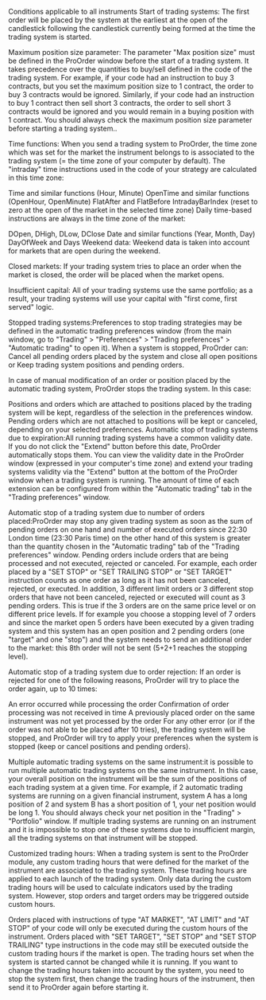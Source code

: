 Conditions applicable to all instruments
Start of trading systems: The first order will be placed by the system at the earliest at the open of the candlestick following the candlestick currently being formed at the time the trading system is started.

Maximum position size parameter: The parameter "Max position size" must be defined in the ProOrder window before the start of a trading system. It takes precedence over the quantities to buy/sell defined in the code of the trading system. For example, if your code had an instruction to buy 3 contracts, but you set the maximum position size to 1 contract, the order to buy 3 contracts would be ignored. Similarly, if your code had an instruction to buy 1 contract then sell short 3 contracts, the order to sell short 3 contracts would be ignored and you would remain in a buying position with 1 contract. You should always check the maximum position size parameter before starting a trading system..

Time functions: When you send a trading system to ProOrder, the time zone which was set for the market the instrument belongs to is associated to the trading system (= the time zone of your computer by default). The "intraday" time instructions used in the code of your strategy are calculated in this time zone:

Time and similar functions (Hour, Minute)
OpenTime and similar functions (OpenHour, OpenMinute)
FlatAfter and FlatBefore
IntradayBarIndex (reset to zero at the open of the market in the selected time zone)
Daily time-based instructions are always in the time zone of the market:

DOpen, DHigh, DLow, DClose
Date and similar functions (Year, Month, Day)
DayOfWeek and Days
Weekend data: Weekend data is taken into account for markets that are open during the weekend.

Closed markets: If your trading system tries to place an order when the market is closed, the order will be placed when the market opens.

Insufficient capital: All of your trading systems use the same portfolio; as a result, your trading systems will use your capital with "first come, first served" logic.

Stopped trading systems:Preferences to stop trading strategies may be defined in the automatic trading preferences window (from the main window, go to "Trading" > "Preferences" > "Trading preferences" > "Automatic trading" to open it). When a system is stopped, ProOrder can:
Cancel all pending orders placed by the system and close all open positions
or
Keep trading system positions and pending orders.

In case of manual modification of an order or position placed by the automatic trading system, ProOrder stops the trading system. In this case:

Positions and orders which are attached to positions placed by the trading system will be kept, regardless of the selection in the preferences window.
Pending orders which are not attached to positions will be kept or canceled, depending on your selected preferences.
Automatic stop of trading systems due to expiration:All running trading systems have a common validity date. If you do not click the "Extend" button before this date, ProOrder automatically stops them. You can view the validity date in the ProOrder window (expressed in your computer's time zone) and extend your trading systems validity via the "Extend" button at the bottom of the ProOrder window when a trading system is running. The amount of time of each extension can be configured from within the "Automatic trading" tab in the "Trading preferences" window.

Automatic stop of a trading system due to number of orders placed:ProOrder may stop any given trading system as soon as the sum of pending orders on one hand and number of executed orders since 22:30 London time (23:30 Paris time) on the other hand of this system is greater than the quantity chosen in the "Automatic trading" tab of the "Trading preferences" window. Pending orders include orders that are being processed and not executed, rejected or canceled. For example, each order placed by a "SET STOP" or "SET TRAILING STOP" or "SET TARGET" instruction counts as one order as long as it has not been canceled, rejected, or executed. In addition, 3 different limit orders or 3 different stop orders that have not been canceled, rejected or executed will count as 3 pending orders. This is true if the 3 orders are on the same price level or on different price levels. If for example you choose a stopping level of 7 orders and since the market open 5 orders have been executed by a given trading system and this system has an open position and 2 pending orders (one "target" and one "stop") and the system needs to send an additional order to the market: this 8th order will not be sent (5+2+1 reaches the stopping level).

Automatic stop of a trading system due to order rejection: If an order is rejected for one of the following reasons, ProOrder will try to place the order again, up to 10 times:

An error occurred while processing the order
Confirmation of order processing was not received in time
A previously placed order on the same instrument was not yet processed by the order
For any other error (or if the order was not able to be placed after 10 tries), the trading system will be stopped, and ProOrder will try to apply your preferences when the system is stopped (keep or cancel positions and pending orders).

Multiple automatic trading systems on the same instrument:it is possible to run multiple automatic trading systems on the same instrument. In this case, your overall position on the instrument will be the sum of the positions of each trading system at a given time. For example, if 2 automatic trading systems are running on a given financial instrument, system A has a long position of 2 and system B has a short position of 1, your net position would be long 1. You should always check your net position in the "Trading" > "Portfolio" window. If multiple trading systems are running on an instrument and it is impossible to stop one of these systems due to insufficient margin, all the trading systems on that instrument will be stopped.

Customized trading hours: When a trading system is sent to the ProOrder module, any custom trading hours that were defined for the market of the instrument are associated to the trading system. These trading hours are applied to each launch of the trading system. Only data during the custom trading hours will be used to calculate indicators used by the trading system. However, stop orders and target orders may be triggered outside custom hours.

Orders placed with instructions of type "AT MARKET", "AT <price> LIMIT" and "AT <price> STOP" of your code will only be executed during the custom hours of the instrument.
Orders placed with "SET TARGET", "SET STOP" and "SET STOP TRAILING" type instructions in the code may still be executed outside the custom trading hours if the market is open.
The trading hours set when the system is started cannot be changed while it is running. If you want to change the trading hours taken into account by the system, you need to stop the system first, then change the trading hours of the instrument, then send it to ProOrder again before starting it.


